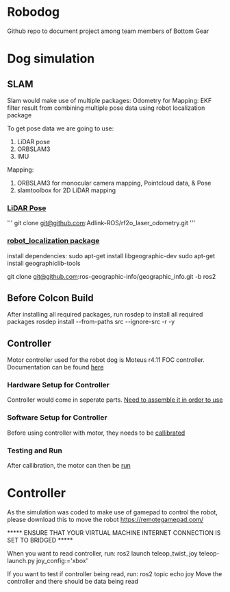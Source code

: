 # Robodog

Github repo to document project among team members of Bottom Gear

# Dog simulation






## SLAM
Slam would make use of multiple packages:
Odometry for Mapping:
EKF filter result from combining multiple pose data using robot localization package

To get pose data we are going to use:
1. LiDAR pose
2. ORBSLAM3
3. IMU

Mapping:
1. ORBSLAM3 for monocular camera mapping, Pointcloud data, & Pose
2. slamtoolbox for 2D LiDAR mapping

### [LiDAR Pose](https://github.com/Adlink-ROS/rf2o_laser_odometry)

'''
git clone git@github.com:Adlink-ROS/rf2o_laser_odometry.git
'''

### [robot_localization package](https://github.com/cra-ros-pkg/robot_localization/tree/humble-devel)
install dependencies:
sudo apt-get install libgeographic-dev
sudo apt-get install geographiclib-tools

git clone git@github.com:ros-geographic-info/geographic_info.git -b ros2

## Before Colcon Build
After installing all required packages, run rosdep to install all required packages
rosdep install --from-paths src --ignore-src -r -y

## Controller
Motor controller used for the robot dog is Moteus r4.11 FOC controller.
Documentation can be found [here](https://github.com/mjbots/moteus)

### Hardware Setup for Controller
Controller would come in seperate parts. [Need to assemble it in order to use](https://github.com/mjbots/moteus/blob/main/docs/getting_started.md#hardware)

### Software Setup for Controller
Before using controller with motor, they needs to be [callibrated](https://github.com/mjbots/moteus/blob/main/docs/getting_started.md#calibration)

### Testing and Run
After callibration, the motor can then be [run](https://github.com/mjbots/moteus/blob/main/docs/getting_started.md#software)

# Controller
As the simulation was coded to make use of gamepad to control the robot, please download this to move the robot
https://remotegamepad.com/

***** ENSURE THAT YOUR VIRTUAL MACHINE INTERNET CONNECTION IS SET TO BRIDGED *****

When you want to read controller, run:
ros2 launch teleop_twist_joy teleop-launch.py joy_config:='xbox'

If you want to test if controller being read, run:
ros2 topic echo joy
Move the controller and there should be data being read
